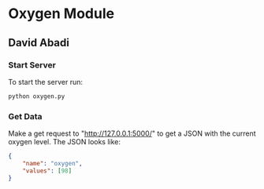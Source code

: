 # Oxygen Module

## David Abadi

### Start Server

To start the server run:

```bash
python oxygen.py
```

### Get Data

Make a get request to "http://127.0.0.1:5000/" to get a JSON with the current oxygen level. The JSON looks like:

```JSON
{
    "name": "oxygen",
    "values": [98]
}
```
